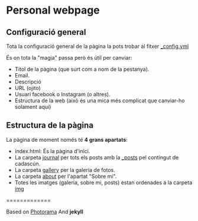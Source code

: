 # Personal webpage

## Configuració general

Tota la configuració general de la pàgina la pots trobar al fitxer [\_config.yml](https://github.com/marcgarnica13/ariadnevenzal/blob/gh-pages/_config.yml)

És on tota la "magia" passa però és útil per canviar:

- Titol de la pàgina (que surt com a nom de la pestanya).
- Email.
- Descripció
- URL (ojito)
- Usuari facebook o Instagram (o altres).
- Estructura de la web (això és una mica més complicat que canviar-ho solament aqui)

## Estructura de la pàgina

La pàgina de moment només té **4 grans apartats**:

- index.html: És la pàgina d'inici.
- La carpeta [journal](https://github.com/marcgarnica13/ariadnevenzal/tree/gh-pages/journal) per tots els posts amb la [\_posts](https://github.com/marcgarnica13/ariadnevenzal/tree/gh-pages/_posts) pel contingut de cadascún.
- La carpeta [gallery](https://github.com/marcgarnica13/ariadnevenzal/tree/gh-pages/gallery) per la galeria de fotos.
- La carpeta [about](https://github.com/marcgarnica13/ariadnevenzal/tree/gh-pages/about) per l'apartat "Sobre mi".
- Totes les imatges (galería, sobre mi, posts) estan ordenades a la carpeta [img](https://github.com/marcgarnica13/ariadnevenzal/tree/gh-pages/img)

=============

Based on [Photorama](https://raw.githubusercontent.com/sunbliss/photorama)
And **jekyll**
